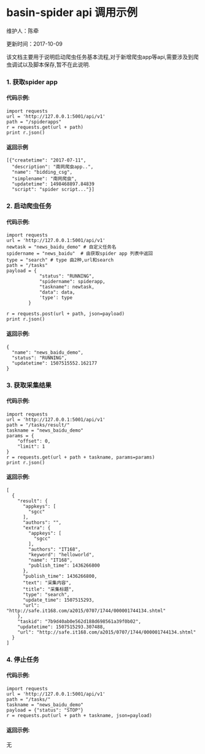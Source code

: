 # basin-spider api 调用示例

维护人：陈牵

更新时间：2017-10-09

该文档主要用于说明启动爬虫任务基本流程,对于新增爬虫app等api,需要涉及到爬虫调试以及脚本保存,暂不在此说明.

### 1. 获取spider app

#### 代码示例:
~~~
import requests
url = 'http://127.0.0.1:5001/api/v1'
path = "/spiderapps"
r = requests.get(url + path)
print r.json()
~~~

#### 返回示例
~~~
[{"createtime": "2017-07-11",
  "description": "南网爬虫app..",
  "name": "bidding_csg",
  "simplename": "南网爬虫",
  "updatetime": 1498468897.84839
  "script": "spider script..."}]
~~~



### 2. 启动爬虫任务
#### 代码示例:
~~~
import requests
url = 'http://127.0.0.1:5001/api/v1'
newtask = "news_baidu_demo" # 自定义任务名
spidername = "news_baidu"  # 由获取spider app 列表中返回
type = "search" # type 由2种,url和search
path = "/tasks"
payload = {
            "status": "RUNNING",
            "spidername": spiderapp,
            "taskname": newtask,
            "data": data,
            'type': type
        }

r = requests.post(url + path, json=payload)
print r.json()
~~~

#### 返回示例:

~~~
{
  "name": "news_baidu_demo",
  "status": "RUNNING",
  "updatetime": 1507515552.162177
}
~~~


### 3. 获取采集结果
#### 代码示例:

~~~
import requests
url = 'http://127.0.0.1:5001/api/v1'
path = "/tasks/result/"
taskname = "news_baidu_demo"
params = {
    "offset": 0,
    "limit": 1
}
r = requests.get(url + path + taskname, params=params)
print r.json()
~~~
#### 返回示例:

~~~
[
  {
    "result": {
      "appkeys": [
        "sgcc"
      ],
      "authors": "",
      "extra": {
        "appkeys": [
          "sgcc"
        ],
        "authors": "IT168",
        "keyword": "helloworld",
        "name": "IT168",
        "publish_time": 1436266800
      },
      "publish_time": 1436266800,
      "text": "采集内容",
      "title": "采集标题",
      "type": "search",
      "update_time": 1507515293,
      "url": "http://safe.it168.com/a2015/0707/1744/000001744134.shtml"
    },
    "taskid": "7b9d40ab0e562d188d698561a39f0b02",
    "updatetime": 1507515293.307488,
    "url": "http://safe.it168.com/a2015/0707/1744/000001744134.shtml"
  }
]

~~~

### 4. 停止任务
#### 代码示例:

~~~
import requests
url = 'http://127.0.0.1:5001/api/v1'
path = "/tasks/"
taskname = "news_baidu_demo"
payload = {"status": "STOP"}
r = requests.put(url + path + taskname, json=payload)
~~~

#### 返回示例:
无







